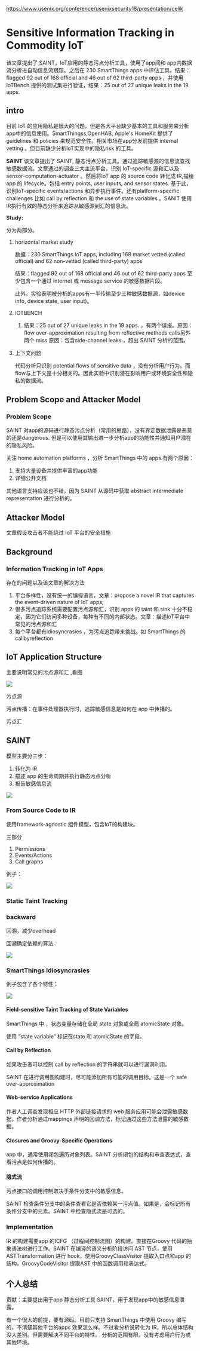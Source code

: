 <https://www.usenix.org/conference/usenixsecurity18/presentation/celik>

# Sensitive Information Tracking in Commodity IoT 

该文章提出了 SAINT，IoT应用的静态污点分析工具，使用了app间和 app内数据流分析进自动信息流跟踪。之后在 230 SmartThings apps 中评估工具。结果：flagged 92 out of 168 official and 46 out of 62
third-party apps ，并使用 IoTBench 提供的测试集进行验证，结果：25 out of 27 unique leaks in the 19 apps. 



## intro

目前 IoT 的应用隐私是很大的问题，但是各大平台缺少基本的工具和服务来分析app中的信息使用。SmartThingss,OpenHAB, Apple's HomeKit 提供了 guidelines 和 policies 来规范安全性。相关市场在app分发前提供 internal vetting 。但目前缺少分析IoT实现中的隐私risk 的工具。

**SAINT** 该文章提出了 SAINT, 静态污点分析工具。通过追踪敏感源的信息流查找敏感数据流。文章通过的调查三大主流平台，识别 IoT-specific 源和汇以及 sensor-computation-actuator 。然后将IoT app 的 source code 转化成 IR,描绘 app 的 lifecycle。包括 entry points, user inputs, and sensor states. 基于此，识别IoT-specific events/actions 和异步执行事件。还有platform-specific  challenges 比如 call by reflection 和 the use of state variables 。SANIT 使用IR执行有效的静态分析来追踪从敏感源到汇的信息流。

**Study:**

分为两部分。

1. horizontal market study  

   数据：230 SmartThings IoT apps, including 168 market vetted (called official) and 62 non-vetted (called third-party) apps 

   结果：flagged 92 out of 168 official and 46 out of 62
   third-party apps 至少包含一个通过 internet 或 message service 的敏感数据片段。

   此外，实验表明被分析的apps有一半传输至少三种敏感数据源，如device info, device state, user input)。

2. IOTBENCH 

   1. 结果：25 out of 27 unique leaks in the 19 apps. ，有两个误报。原因：flow over-approximation
      resulting from reflective methods calls另外两个 miss 原因：包含side-channel leaks ，超出 SAINT 分析的范围。

3. 上下文问题

   代码分析只识别 potential flows of sensitive data ，没有分析用户行为。而flow与上下文是十分相关的。因此实验中识别潜在影响用户或环境安全性和隐私的数据流。



## Problem Scope and Attacker Model 

### Problem Scope 

SAINT 对app的源码进行静态污点分析（常用的思路），没有界定数据泄露是恶意的还是dangerous. 但是可以使用其输出进一步分析app的功能性并通知用户潜在的隐私风险。

关注 home automation platforms ，分析 SmartThings  中的 apps.有两个原因：

1. 支持大量设备并提供丰富的app功能
2. 详细公开文档

其他语言支持应该也不错，因为  SAINT 从源码中获取 abstract intermediate representation  进行分析的。



## Attacker Model 

文章假设攻击者不能绕过 IoT 平台的安全措施

## Background

### Information Tracking in IoT Apps 

存在的问题以及该文章的解决方法

1. 平台多样性，没有统一的编程语言，文章：propose a
   novel IR that captures the event-driven nature of IoT apps; 
2. 很多污点追踪系统需要配置污点源和汇，识别 apps 的 taint 和 sink 十分不稳定，因为它们访问多种设备，每种有不同的内部状态。文章：描述IoT平台中常见的污点源和汇
3. 每个平台都有idiosyncrasies ，为污点追踪带来挑战。如 SmartThings 的 callbyreflection

## IoT Application Structure 

主要说明常见的污点源和汇 ,看图

![](../images/saint-1.PNG)

污点源

污点传播：在事件处理器执行时，追踪敏感信息是如何在 app 中传播的。

污点汇

## SAINT

模型主要分三步：

1. 转化为 IR
2. 描述 app 的生命周期并执行静态污点分析
3. 报告敏感信息流

![](../images/saint-2.PNG)

### From Source Code to IR 

使用framework-agnostic  组件模型，包含IoT的构建块。

三部分

1. Permissions  
2. Events/Actions  
3. Call graphs 

例子：

![](../images/saint-3.PNG)

### Static Taint Tracking 

### backward

回溯，减少overhead

回溯确定依赖的算法：

![](../images/saint-4.PNG)

### SmartThings Idiosyncrasies 

例子包含了各个特性：

![](../images/saint-5.PNG)

#### Field-sensitive Taint Tracking of State Variables 

SmartThings 中 ，状态变量存储在全局 state 对象或全局 atomicState 对象。

使用 “state variable”  标记在state 和 atomicState 的字段。

#### Call by Reflection

如果攻击者可以控制 call by reflection 的字符串就可以进行漏洞利用。

SAINT 在进行调用图构建时，尽可能添加所有可能的调用目标。这是一个 safe over-approximation 

#### Web-service Applications 

作者人工调查发现相应 HTTP 外部链接请求的 web 服务应用可能会泄露敏感数据。作者分析通过mappings 声明的回调方法，标记通过这些方法泄露的敏感数据。

#### Closures and Groovy-Specific Operations 

app 中，通常使用闭包遍历对象列表。SAINT 分析闭包的结构和审查表达式，查看污点是如何传播的。



#### 隐式流

污点接口的调用控制取决于条件分支中的敏感信息。

SAINT 检查条件分支中的条件查看它是否依赖某一污点值。如果是，会标记所有条件分支中的元素。SAINT 中检查隐式流是可选的。



### Implementation 

IR 的构建需要app 的ICFG （过程间控制流图）的构建。直接在Groovy 代码的抽象语法树进行工作。SAINT  在编译的语义分析阶段访问 AST 节点，使用 ASTTransformation  进行 hook，使用GroovyClassVisitor  提取入口点和app 的结构。GroovyCodeVisitor   提取AST 中的函数调用和表达式。



## 个人总结

贡献：主要提出用于app 静态分析工具 SAINT，用于发现app中的敏感信息泄露。

有一个很大的前提，要有源码。目前只支持 SmartThings 中使用 Groovy 编写的，不清楚其他平台的apps 效果怎么样。不过看分析说转化为 IR，所以总体结构没大差别。但需要解决不同平台的特性。 分析的范围有限。没有考虑用户行为或其他环境。